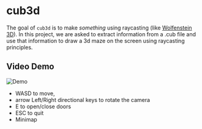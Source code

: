 # cub3d

The goal of ``cub3d`` is to make *something* using raycasting (like [Wolfenstein 3D](https://en.wikipedia.org/wiki/Wolfenstein_3D)).
In this project, we are asked to extract information from a .cub file and use that information to draw a 3d maze on the screen using raycasting principles.


## Video Demo

![Demo](https://github.com/Naji-k/cub3d/blob/master/assets/cub3d-gif.gif)

* WASD to move, 
* arrow Left/Right directional keys to rotate the camera
* E to open/close doors
* ESC to quit
* Minimap
